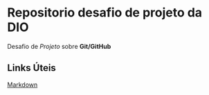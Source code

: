 # Repositorio desafio de projeto da DIO
Desafio de _Projeto_ sobre **Git/GitHub**
## Links Úteis
[Markdown](https://www.markdownguide.org/basic-syntax)
